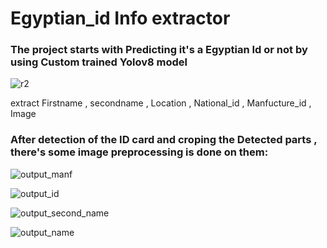 <h1>Egyptian_id Info extractor</h1>

<h3>The project starts with Predicting it's a Egyptian Id or not by using Custom trained Yolov8 model</h3>

![r2](https://github.com/yassinmohamed111/egyptian-id-project/assets/108435195/e763238c-8d66-44c9-9a56-605d27632116)

<p>extract Firstname  , secondname , Location , National_id , Manfucture_id , Image </p>

<h3>After detection of the ID card and croping the Detected parts , there's some image preprocessing is done on them:</h3>

![output_manf](https://github.com/yassinmohamed111/egyptian-id-project/assets/108435195/ca8f1d7f-d03c-42fe-914a-8a7664ef67d2)

![output_id](https://github.com/yassinmohamed111/egyptian-id-project/assets/108435195/4d810998-7578-4e3d-b9c5-372410a8bf71)

![output_second_name](https://github.com/yassinmohamed111/egyptian-id-project/assets/108435195/6f4e3fd5-7c28-49dc-a041-cf11e5a4fe84)

![output_name](https://github.com/yassinmohamed111/egyptian-id-project/assets/108435195/bcefa489-04f3-4f02-a888-8d5b38081499)
